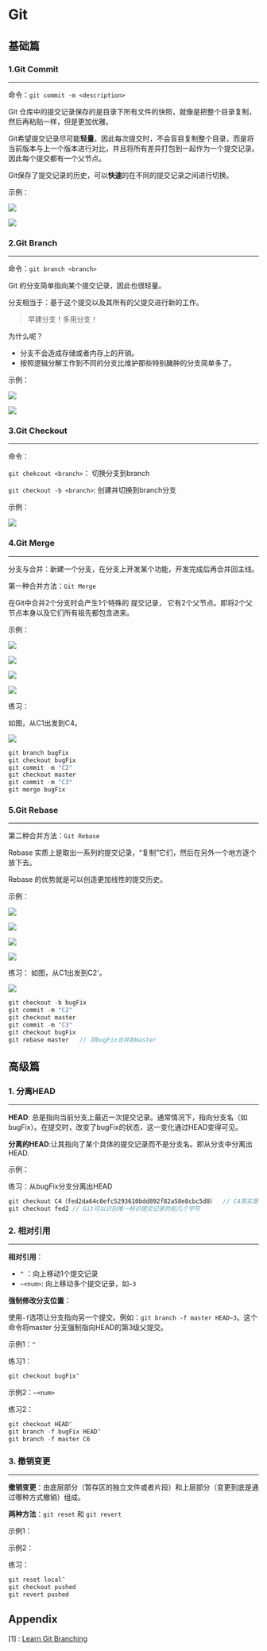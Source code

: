 # Git

## 基础篇

### 1.Git Commit

------



命令：`git commit -m <description>`



Git 仓库中的提交记录保存的是目录下所有文件的快照，就像是把整个目录复制，然后再粘贴一样，但是更加优雅。



Git希望提交记录尽可能**轻量**，因此每次提交时，不会盲目复制整个目录，而是将当前版本与上一个版本进行对比，并且将所有差异打包到一起作为一个提交记录。因此每个提交都有一个父节点。



Git保存了提交记录的历史，可以**快速**的在不同的提交记录之间进行切换。

示例：

![](https://github.com/guokaide/cs/blob/master/git/gitcommit1.PNG)

![](https://github.com/guokaide/cs/blob/master/git/gitcommit2.PNG)


### 2.Git Branch

------

命令：`git branch <branch>`



Git 的分支简单指向某个提交记录，因此也很轻量。



分支相当于：基于这个提交以及其所有的父提交进行新的工作。



> 早建分支！多用分支！



为什么呢？

* 分支不会造成存储或者内存上的开销。
* 按照逻辑分解工作到不同的分支比维护那些特别臃肿的分支简单多了。

示例：

![](https://github.com/guokaide/cs/blob/master/git/gitbranch1.PNG)

![](https://github.com/guokaide/cs/blob/master/git/gitbranch2.PNG)


### 3.Git Checkout

------

命令：

`git chekcout <branch>`： 切换分支到branch

`git checkout -b <branch>`:  创建并切换到branch分支

示例：

![](https://github.com/guokaide/cs/blob/master/git/gitcheckout.PNG)


### 4.Git Merge

------



分支与合并：新建一个分支，在分支上开发某个功能，开发完成后再合并回主线。



第一种合并方法：`Git Merge`



在Git中合并2个分支时会产生1个特殊的 提交记录， 它有2个父节点。即将2个父节点本身以及它们所有祖先都包含进来。

示例：

![](https://github.com/guokaide/cs/blob/master/git/gitmerge1.PNG)

![](https://github.com/guokaide/cs/blob/master/git/gitmerge2.PNG)

![](https://github.com/guokaide/cs/blob/master/git/gitmerge3.PNG)

![](https://github.com/guokaide/cs/blob/master/git/gitmerge4.PNG)

练习：

如图，从C1出发到C4。

![](https://github.com/guokaide/cs/blob/master/git/gitmerge.PNG)

```java
git branch bugFix
git checkout bugFix
git commit -m "C2"
git checkout master
git commit -m "C3"
git merge bugFix
```



### 5.Git Rebase

------

第二种合并方法：`Git Rebase`



Rebase 实质上是取出一系列的提交记录，“复制”它们，然后在另外一个地方逐个放下去。



Rebase 的优势就是可以创造更加线性的提交历史。

示例：

![](https://github.com/guokaide/cs/blob/master/git/gitrebase1.PNG)

![](https://github.com/guokaide/cs/blob/master/git/gitrebase2.PNG)

![](https://github.com/guokaide/cs/blob/master/git/gitrebase3.PNG)

![](https://github.com/guokaide/cs/blob/master/git/gitrebase4.PNG)


练习：
如图，从C1出发到C2'。

![](https://github.com/guokaide/cs/blob/master/git/gitrebase.PNG)

```java
git checkout -b bugFix
git commit -m "C2"
git checkout master
git commit -m "C3"
git checkout bugFix
git rebase master   // 将bugFix合并到master
```



## 高级篇

### 1. 分离HEAD

------

**HEAD**: 总是指向当前分支上最近一次提交记录。通常情况下，指向分支名（如bugFix）。在提交时，改变了bugFix的状态，这一变化通过HEAD变得可见。



**分离的HEAD**:让其指向了某个具体的提交记录而不是分支名。即从分支中分离出HEAD.



示例：



练习：从bugFix分支分离出HEAD

```java
git checkout C4（fed2da64c0efc5293610bdd892f82a58e8cbc5d8）  // C4其实是提交记录哈希值
git checkout fed2 // Git可以识别唯一标识提交记录的前几个字符
```



### 2. 相对引用

------

**相对引用**：

* `^` ：向上移动1个提交记录
* `~<num>`: 向上移动多个提交记录，如`~3`

**强制修改分支位置**：

使用`-f`选项让分支指向另一个提交。例如：`git branch -f master HEAD~3`。这个命令将master 分支强制指向HEAD的第3级父提交。



示例1：`^`



练习1：

```java
git checkout bugFix^
```



示例2：`~<num>`



练习2：

```java
git checkout HEAD^
git branch -f bugFix HEAD^
git branch -f master C6
```



### 3. 撤销变更

------

**撤销变更**：由底层部分（暂存区的独立文件或者片段）和上层部分（变更到底是通过哪种方式撤销）组成。



**两种方法**：`git reset`  和 `git revert`



示例1：



示例2：



练习：

```java
git reset local^
git checkout pushed
git revert pushed
```









## Appendix

[1] : [Learn Git Branching](https://learngitbranching.js.org/)
